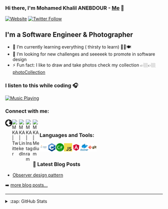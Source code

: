 ### Hi there, I'm Mohamed Khalil ANEBDOUR - [Me][website] 👋

[![Website](https://img.shields.io/website?label=Khalil-Anebdour.com&style=for-the-badge&url=https%3A%2F%2Fcodestackr.com)](https://opacanebdour.github.io/Portfolio/)
[![Twitter Follow](https://img.shields.io/twitter/follow/KhalilANEBDOUR?color=1DA1F2&logo=twitter&style=for-the-badge)](https://twitter.com/KhalilANEBDOUR)

## I'm a Software Engineer & Photographer

- 🌱 I’m currently learning everything ( thirsty to learn) 🤣🤤🍽️
- 👯 I’m looking for new challenges and seeeeek to promote in software design 
- ⚡ Fun fact: I like to draw and take photos check my collection 👉🏼👉🏼[photoCollection]  

### I listen to this while coding 🎧

[<img src="https://www.youtube.com/watch?v=fnvVhvvEcSM" alt="Music Playing" width="350" />](https://www.youtube.com/watch?v=fnvVhvvEcSM)

### Connect with me:

[<img align="left" alt="kanebdour.com" width="22px" src="https://raw.githubusercontent.com/iconic/open-iconic/master/svg/globe.svg" />][website]
[<img align="left" alt="MKA | Twitter" width="22px" src="https://cdn.jsdelivr.net/npm/simple-icons@v3/icons/twitter.svg" />][twitter]
[<img align="left" alt="MKA | LinkedIn" width="22px" src="https://cdn.jsdelivr.net/npm/simple-icons@v3/icons/linkedin.svg" />][linkedin]
[<img align="left" alt="MKA | Instagram" width="22px" src="https://cdn.jsdelivr.net/npm/simple-icons@v3/icons/instagram.svg" />][instagram]
[<img align="left" alt="MKA | Medium" width="22px" src="https://cdn.jsdelivr.net/npm/simple-icons@v3/icons/medium.svg" />][medium]

<br />

### Languages and Tools:

<img align="left" alt="java" width="26px" src="https://raw.githubusercontent.com/github/explore/80688e429a7d4ef2fca1e82350fe8e3517d3494d/topics/java/java.png" />

<img align="left" alt="cpp" width="26px" src="https://raw.githubusercontent.com/github/explore/80688e429a7d4ef2fca1e82350fe8e3517d3494d/topics/cpp/cpp.png" />

<img align="left" alt="csharp" width="26px" src="https://raw.githubusercontent.com/github/explore/80688e429a7d4ef2fca1e82350fe8e3517d3494d/topics/csharp/csharp.png" />

<img align="left" alt="JavaScript" width="26px" src="https://raw.githubusercontent.com/github/explore/80688e429a7d4ef2fca1e82350fe8e3517d3494d/topics/javascript/javascript.png" />

<img align="left" alt="angular" width="26px" src="https://raw.githubusercontent.com/github/explore/80688e429a7d4ef2fca1e82350fe8e3517d3494d/topics/angular/angular.png" />

<img align="left" alt="docker" width="26px" src="https://raw.githubusercontent.com/github/explore/80688e429a7d4ef2fca1e82350fe8e3517d3494d/topics/docker/docker.png" />

<img align="left" alt="git" width="26px" src="https://raw.githubusercontent.com/github/explore/80688e429a7d4ef2fca1e82350fe8e3517d3494d/topics/git/git.png" />

<br />
<br />


### 📕 Latest Blog Posts

<!-- BLOG-POST-LIST:START -->
- [Observer design pattern](https://medium.com/@m.khalil.anebdour/observer-design-pattern-77d4053f0bfc)
<!-- BLOG-POST-LIST:END -->

➡️ [more blog posts...](https://medium.com/@m.khalil.anebdour)

---

<details>
  <summary>:zap: GitHub Stats</summary>

  <img align="left" alt="GitHub Stats" src="https://github-readme-stats.vercel.app/api?username=OpacAnebdour&count_private=true&show_icons=true" />

</details>

[website]: https://opacanebdour.github.io/Portfolio/
[medium]: https://medium.com/@m.khalil.anebdour
[photoCollection]: https://www.pexels.com/fr-fr/@khalil-anebdour
[twitter]: https://twitter.com/KhalilANEBDOUR
[instagram]: https://www.instagram.com/khalil.anebdour/
[linkedin]: https://www.linkedin.com/in/mohamed-khalil-anebdour/
